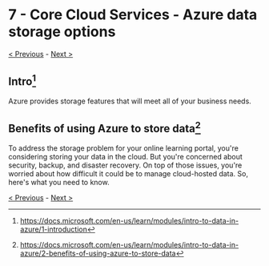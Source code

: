 # 7 - Core Cloud Services - Azure data storage options
[< Previous](6-Core-Cloud-Services-Azure-compute-options.md) - [Next >]()
## Intro[^1]

Azure provides storage features that will meet all of your business needs.

## Benefits of using Azure to store data[^2]

To address the storage problem for your online learning portal, you're considering storing your data in the cloud. But you're concerned about security, backup, and disaster recovery. On top of those issues, you're worried about how difficult it could be to manage cloud-hosted data. So, here's what you need to know.

[< Previous](6-Core-Cloud-Services-Azure-compute-options.md) - [Next >]()

[^1]: https://docs.microsoft.com/en-us/learn/modules/intro-to-data-in-azure/1-introduction
[^2]: https://docs.microsoft.com/en-us/learn/modules/intro-to-data-in-azure/2-benefits-of-using-azure-to-store-data
